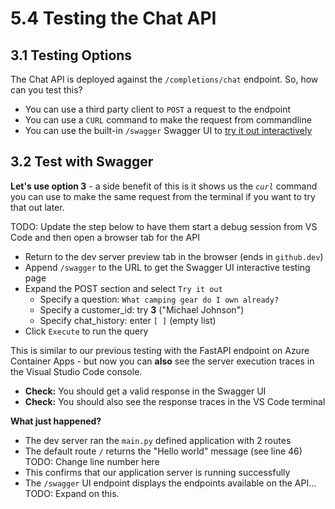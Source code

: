 # 5.4 Testing the Chat API

## 3.1 Testing Options

The Chat API is deployed against the `/completions/chat` endpoint. So, how can you test this?

- You can use a third party client to `POST` a request to the endpoint
- You can use a `CURL` command to make the request from commandline
- You can use the built-in `/swagger` Swagger UI to [try it out interactively](https://fastapi.tiangolo.com/#interactive-api-docs)

## 3.2 Test with Swagger

**Let's use option 3** - a side benefit of this is it shows us the _`curl`_ command you can use to make the same request from the terminal if you want to try that out later.

TODO: Update the step below to have them start a debug session from VS Code and then open a browser tab for the API

- Return to the dev server preview tab in the browser (ends in `github.dev`)
- Append `/swagger` to the URL to get the Swagger UI interactive testing page
- Expand the POST section and select `Try it out`
    - Specify a question: `What camping gear do I own already?`
    - Specify a customer_id: try **3** ("Michael Johnson")
    - Specify chat_history: enter `[ ]` (empty list)
- Click `Execute` to run the query

This is similar to our previous testing with the FastAPI endpoint on Azure Container Apps - but now you can **also** see the server execution traces in the Visual Studio Code console.

- **Check:** You should get a valid response in the Swagger UI
- **Check:** You should also see the response traces in the VS Code terminal

**What just happened?**

- The dev server ran the `main.py` defined application with 2 routes
- The default route `/` returns the "Hello world" message (see line 46) TODO: Change line number here
- This confirms that our application server is running successfully
- The `/swagger` UI endpoint displays the endpoints available on the API... TODO: Expand on this.


